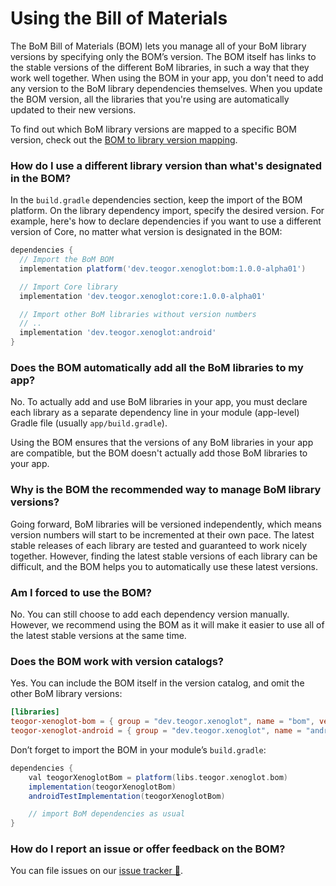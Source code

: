# Using the Bill of Materials

The BoM Bill of Materials (BOM) lets you manage all of your BoM library versions by
specifying only the BOM’s version. The BOM itself has links to the stable versions of the different
BoM libraries, in such a way that they work well together. When using the BOM in your app, you
don't need to add any version to the BoM library dependencies themselves. When you update the
BOM version, all the libraries that you're using are automatically updated to their new versions.

To find out which BoM library versions are mapped to a specific BOM version, check out
the [BOM to library version mapping](bom-mapping.md).

[//]: # (REGION-DIFFERENT-LIBRARY-VERSION-USAGE)

### How do I use a different library version than what's designated in the BOM?

In the `build.gradle` dependencies section, keep the import of the BOM platform. On the library
dependency import, specify the desired version. For example, here's how to declare dependencies if
you want to use a different version of Core, no matter what version is designated
in the BOM:

```groovy
dependencies {
  // Import the BoM BOM
  implementation platform('dev.teogor.xenoglot:bom:1.0.0-alpha01')

  // Import Core library
  implementation 'dev.teogor.xenoglot:core:1.0.0-alpha01'

  // Import other BoM libraries without version numbers
  // ..
  implementation 'dev.teogor.xenoglot:android'
}
```

[//]: # (REGION-DIFFERENT-LIBRARY-VERSION-USAGE)

### Does the BOM automatically add all the BoM libraries to my app?

No. To actually add and use BoM libraries in your app, you must declare each library as a
separate dependency line in your module (app-level) Gradle file (usually `app/build.gradle`).

Using the BOM ensures that the versions of any BoM libraries in your app are compatible, but the
BOM doesn't actually add those BoM libraries to your app.

### Why is the BOM the recommended way to manage BoM library versions?

Going forward, BoM libraries will be versioned independently, which means version numbers will
start to be incremented at their own pace. The latest stable releases of each library are tested and
guaranteed to work nicely together. However, finding the latest stable versions of each library can
be difficult, and the BOM helps you to automatically use these latest versions.

### Am I forced to use the BOM?

No. You can still choose to add each dependency version manually. However, we recommend using the
BOM as it will make it easier to use all of the latest stable versions at the same time.

[//]: # (REGION-BOM-WITH-VERSION-CATALOG)

### Does the BOM work with version catalogs?

Yes. You can include the BOM itself in the version catalog, and omit the other BoM library versions:

```toml
[libraries]
teogor-xenoglot-bom = { group = "dev.teogor.xenoglot", name = "bom", version.ref = "teogor-xenoglot-bom" }
teogor-xenoglot-android = { group = "dev.teogor.xenoglot", name = "android" }
```

Don’t forget to import the BOM in your module’s `build.gradle`:

```groovy
dependencies {
    val teogorXenoglotBom = platform(libs.teogor.xenoglot.bom)
    implementation(teogorXenoglotBom)
    androidTestImplementation(teogorXenoglotBom)

    // import BoM dependencies as usual
}
```

[//]: # (REGION-BOM-WITH-VERSION-CATALOG)

[//]: # (REGION-REPORT-ISSUE-FEEDBACK)

### How do I report an issue or offer feedback on the BOM?

You can file issues on our [issue tracker 🔗](https://github.com/teogor/xenoglot/issues).

[//]: # (REGION-REPORT-ISSUE-FEEDBACK)
